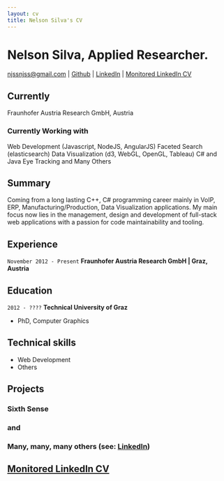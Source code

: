 ```yaml
---
layout: cv
title: Nelson Silva's CV
---
```


# Nelson Silva, Applied Researcher.

<!-- <div id="webaddress">
<a href="mailto:njssnjss@gmail.com">njssnjss@gmail.com</a>
|
<i class="fa fa-github"></i> <a href="http://github.com/njss">njss</a>
|
<i class="fa fa-linkedin"></i> <a href="https://www.linkedin.com/in/nelsonsilva">nelsonsilva</a>
</div> -->

<div id="webaddress">
<a href="mailto:njssnjss@gmail.com">njssnjss@gmail.com</a>
|
<i class="fa fa-github"></i> <a href="http://github.com/njss">Github</a>
|
<i class="fa fa-linkedin"></i> <a href="https://at.linkedin.com/in/nelsonjesussilveriosilva">LinkedIn</a>
|
<i class="fa fa-linkedin"></i> <a href="https://view.attach.io/Vy1tDRsIx">Monitored LinkedIn CV</a>
</div>


## Currently

Fraunhofer Austria Research GmbH, Austria

### Currently Working with

Web Development (Javascript, NodeJS, AngularJS)
Faceted Search (elasticsearch)
Data Visualization (d3, WebGL, OpenGL, Tableau)
C# and Java
Eye Tracking
and
Many Others 

## Summary

Coming from a long lasting C++, C# programming career mainly in VoIP, ERP, Manufacturing/Production, Data Visualization applications.
My main focus now lies in the management, design and development of full-stack web applications with a passion for code maintainability and tooling.

## Experience

`November 2012 - Present`
__Fraunhofer Austria Research GmbH | Graz, Austria__

## Education

  `2012 - ????`
__Technical University of Graz__

- PhD, Computer Graphics

## Technical skills

* Web Development
* Others

## Projects

### Sixth Sense
### and
### Many, many, many others (see: <i class="fa fa-linkedin"></i> <a href="https://at.linkedin.com/in/nelsonjesussilveriosilva">LinkedIn</a>)

## <i class="fa fa-linkedin"></i> <a href="https://view.attach.io/Vy1tDRsIx">Monitored LinkedIn CV</a>

